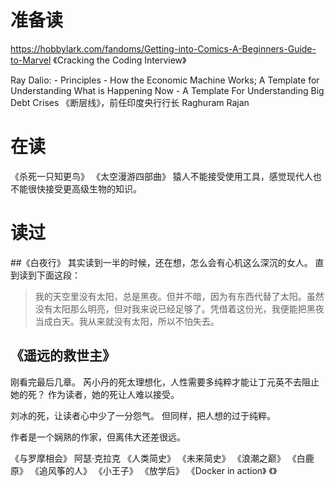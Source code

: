 # 准备读
https://hobbylark.com/fandoms/Getting-into-Comics-A-Beginners-Guide-to-Marvel
《Cracking the Coding Interview》

Ray Dalio:
    - Principles
    - How the Economic Machine Works; A Template for Understanding What is Happening Now
    - A Template For Understanding Big Debt Crises
《断层线》，前任印度央行行长 Raghuram Rajan
# 在读
《杀死一只知更鸟》
《太空漫游四部曲》
猿人不能接受使用工具，感觉现代人也不能很快接受更高级生物的知识。

# 读过

##《白夜行》
其实读到一半的时候，还在想，怎么会有心机这么深沉的女人。
直到读到下面这段：
> 我的天空里没有太阳，总是黑夜。但并不暗，因为有东西代替了太阳。虽然没有太阳那么明亮，但对我来说已经足够了。凭借着这份光，我便能把黑夜当成白天。我从来就没有太阳，所以不怕失去。
## 《遥远的救世主》
刚看完最后几章。
芮小丹的死太理想化，人性需要多纯粹才能让丁元英不去阻止她的死？
作为读者，她的死让人难以接受。

刘冰的死，让读者心中少了一分怨气。
但同样，把人想的过于纯粹。

作者是一个娴熟的作家，但离伟大还差很远。

《与罗摩相会》 阿瑟·克拉克
《人类简史》
《未来简史》
《浪潮之巅》
《白鹿原》
《追风筝的人》
《小王子》
《放学后》
《Docker in action》
《》
